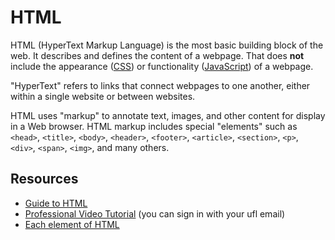 # HTML

HTML (HyperText Markup Language) is the most basic building block of the web. It describes and defines the content of a webpage. That does **not** include the appearance ([CSS](css.md)) or functionality ([JavaScript](javascript.md)) of a webpage.

"HyperText" refers to links that connect webpages to one another, either within a single website or between websites.

HTML uses "markup" to annotate text, images, and other content for display in a Web browser. HTML markup includes special "elements" such as `<head>`, `<title>`, `<body>`, `<header>`, `<footer>`, `<article>`, `<section>`, `<p>`, `<div>`, `<span>`, `<img>`, and many others.

## Resources

- [Guide to HTML](https://developer.mozilla.org/en-US/docs/Learn/HTML/Introduction_to_HTML/Getting_started)
- [Professional Video Tutorial](https://www.lynda.com/Web-Development-tutorials/HTML-Essential-Training/170427-2.html?srchtrk=index%3a2%0alinktypeid%3a2%0aq%3ahtml%0apage%3a1%0as%3arelevance%0asa%3atrue%0aproducttypeid%3a2) (you can sign in with your ufl email)
- [Each element of HTML](https://www.w3schools.com/html/default.asp)
